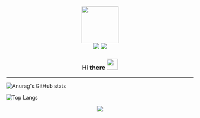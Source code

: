 <div id="header" align="center">
  <img src="https://media.giphy.com/media/2IudUHdI075HL02Pkk/giphy.gif" width="100"/>
  <div id="badges">
    <a href="mailto:minho00123@gmail.com"><img src="https://img.shields.io/badge/Gmail-d14836?style=flat&logo=Gmail&logoColor=white&link=minho00123@gmail.com"/></a>
    <a href="https://www.instagram.com/mh.jang710/"><img src="https://img.shields.io/badge/Instagram-E4405F?style=flat&logo=Instagram&logoColor=white&link=https://www.instagram.com/mh.jang710/"/></a>
  </div>
  <img src="https://komarev.com/ghpvc/?username=mhjang710&style=flat-square&color=blue" alt=""/>
  <h3>
    Hi there
     <img src="https://media.giphy.com/media/hvRJCLFzcasrR4ia7z/giphy.gif" width="30px"/>
  </h3>
</div>

---



<!--
**mhjang710/mhjang710** is a ✨ _special_ ✨ repository because its `README.md` (this file) appears on your GitHub profile.

Here are some ideas to get you started:

- 🔭 I’m currently working on ...
- 🌱 I’m currently learning ...
- 👯 I’m looking to collaborate on ...
- 🤔 I’m looking for help with ...
- 💬 Ask me about ...
- 📫 How to reach me: ...
- 😄 Pronouns: ...
- ⚡ Fun fact: ...
-->


<p>

<!-- Github stats -->
![Anurag's GitHub stats](https://github-readme-stats.vercel.app/api?username=mhjang710&show_icons=true&theme=onedark)
</p>

<p>

<!-- Top Languages Card -->
![Top Langs](https://github-readme-stats.vercel.app/api/top-langs/?username=mhjang710&layout=compact)
</p>
</div>

<!-- Hits -->
<p align="center">
  <a href="https://hits.seeyoufarm.com"><img src="https://hits.seeyoufarm.com/api/count/incr/badge.svg?url=https%3A%2F%2Fgithub.com%2Fmhjang710&count_bg=%23C6A76E&title_bg=%23282C34&icon=github.svg&icon_color=%23C6A76E&title=hits&edge_flat=false"/></a>
</p>
